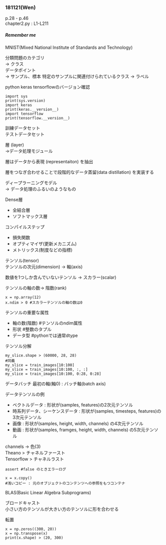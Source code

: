 ### 181121(Wen)  
p.28 - p.46  
chapter2.py : L1-L211
##### *Remember me*  
MNIST(Mixed National Institute of Standards and Technology)

分類問題のカテゴリ  
-> クラス  
データポイント  
-> サンプル、標本
特定のサンプルに関連付けられているクラス
-> ラベル

python keras tensorflowのバージョン確認
```
import sys
print(sys.version)
import keras
print(keras.__version__)
import tensorflow
print(tensorflow.__version__)
```

訓練データセット  
テストデータセット

層 (layer)  
->データ処理モジュール

層はデータから表現 (representaiton) を抽出

層をつなぎ合わせることで段階的なデータ蒸留(data distillation) を実装する

ディープラーニングモデル  
-> データ処理のふるいのようなもの

Dense層  
- 全結合層  
- ソフトマックス層

コンパイルステップ
- 損失関数
- オプティマイザ(更新メカニズム)
- メトリックス(制度などの指標)


テンソル(tensor)  
テンソルの次元(dimension) -> 軸(axis)

数値を1つしか含んでいないテンソル -> スカラー(scalar)

テンソルの軸の数-> 階数(rank)

```
x = np.array(12)
x.ndim > 0 #スカラーテンソルの軸の数は0
```

テンソルの重要な属性
- 軸の数(階数) #テンソルのndim属性
- 形状 #整数のタプル
- データ型 #pythonでは通常dtype

テンソル分解
```
my_slice.shape > (60000, 28, 28)
#同義
my_slice = train_images[10:100]
my_slice = train_images[10:100, :, :]
my_slice = train_images[10:100, 0:28, 0:28]
```

データバッチ
最初の軸(軸0) : バッチ軸(batch axis)

データテンソルの例
- ベクトルデータ : 形状が(samples, features)の2次元テンソル
- 時系列データ、シーケンスデータ : 形状が(samples, timesteps, features)の3次元テンソル
- 画像 : 形状が(samples, height, width, channels) の4次元テンソル
- 動画 : 形状が(samples, framges, height, width, channels) の5次元テンソル

channels -> 色(3)  
Theano > チャネルファースト  
Tensorflow > チャネルラスト

```
assert #false のときエラーログ
```
```
x = x.copy()
#浅いコピー : 元のオブジェクトのコンテンツへの参照をもつコンテナ
```

BLAS(Basic Linear Algebra Subprograms)

ブロードキャスト  
小さい方のテンソルが大きい方のテンソルに形を合わせる

転置
```
x = np.zeros((300, 20))
x = np.transpose(x)
print(x.shape) > (20, 300)
```
